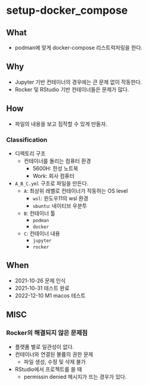 # setup-docker_compose

## What

- podman에 맞게 docker-compose 리스트럭처링을 한다. 

## Why 

- Jupyter 기반 컨테이너의 경우에는 큰 문제 없이 작동한다. 
- Rocker 및 RStudio 기반 컨테이너들은 문제가 많다. 

## How 

- 파일의 내용을 보고 짐작할 수 있게 만들자. 

### Classification 

- 디렉토리 구조 
  + 컨테이너를 돌리는 컴퓨터 환경 
    + 5600H: 한성 노트북 
    + Work: 회사 컴퓨터 
- `A_B_C.yml` 구조로 파일을 만든다. 
  + `A`: 최상위 레벨로 컨테이너가 작동하는 OS level
    + `wsl`: 윈도우11의 wsl 환경
    + `ubuntu`: 네이티브 우분투  
  + `B`: 컨테이너 툴 
    + `podman`
    + `docker`
  + `C`: 컨테이너 내용 
    + `jupyter`
    + `rocker` 

## When 

- 2021-10-26 문제 인식 
- 2021-10-31 테스트 완료 
- 2022-12-10 M1 macos 테스트 

## MISC

### Rocker의 해결되지 않은 문제점 

- 플랫폼 별로 일관성이 없다. 
- 컨테이너와 연결된 볼륨의 권한 문제 
  + 파일 생성, 수정 및 삭제 불가 
- RStudio에서 프로젝트를 쓸 때 
  + permissin denied 메시지가 뜨는 경우가 있다. 